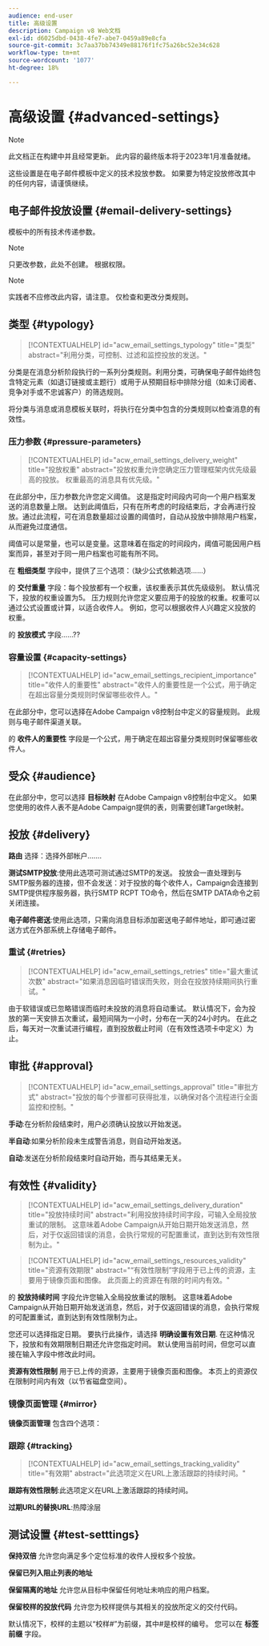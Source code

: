 ```yaml
---
audience: end-user
title: 高级设置
description: Campaign v8 Web文档
exl-id: d6025dbd-0438-4fe7-abe7-0459a89e8cfa
source-git-commit: 3c7aa37bb74349e88176f1fc75a26bc52e34c628
workflow-type: tm+mt
source-wordcount: '1077'
ht-degree: 18%

---
```


# 高级设置 {#advanced-settings}

>[!NOTE]
>
>此文档正在构建中并且经常更新。 此内容的最终版本将于2023年1月准备就绪。

这些设置是在电子邮件模板中定义的技术投放参数。 如果要为特定投放修改其中的任何内容，请谨慎继续。

## 电子邮件投放设置 {#email-delivery-settings}

<!--
October 2022 

Note that this page is for now a placeholder to host Contextualhelp blocks

Do not delete these blocks 

Documentation on this part is targeted for december 2022
-->

模板中的所有技术传递参数。

>[!NOTE]
>
> 只更改参数，此处不创建。 根据权限。

>[!NOTE]
>
> 实践者不应修改此内容，请注意。 仅检查和更改分类规则。

## 类型 {#typology}

>[!CONTEXTUALHELP]
>id="acw_email_settings_typology"
>title="类型"
>abstract="利用分类，可控制、过滤和监控投放的发送。"

分类是在消息分析阶段执行的一系列分类规则。利用分类，可确保电子邮件始终包含特定元素（如退订链接或主题行）或用于从预期目标中排除分组（如未订阅者、竞争对手或不忠诚客户）的筛选规则。

将分类与消息或消息模板关联时，将执行在分类中包含的分类规则以检查消息的有效性。

### 压力参数 {#pressure-parameters}

>[!CONTEXTUALHELP]
>id="acw_email_settings_delivery_weight"
>title="投放权重"
>abstract="投放权重允许您确定压力管理框架内优先级最高的投放。 权重最高的消息具有优先级。"

在此部分中，压力参数允许您定义阈值。 这是指定时间段内可向一个用户档案发送的消息数量上限。 达到此阈值后，只有在所考虑的时段结束后，才会再进行投放。通过此流程，可在消息数量超过设置的阈值时，自动从投放中排除用户档案，从而避免过度通信。

阈值可以是常量，也可以是变量。这意味着在指定的时间段内，阈值可能因用户档案而异，甚至对于同一用户档案也可能有所不同。

在 **粗细类型** 字段中，提供了三个选项：（缺少公式依赖选项……）

的 **交付重量** 字段：每个投放都有一个权重，该权重表示其优先级级别。 默认情况下，投放的权重设置为5。 压力规则允许您定义要应用于的投放的权重。权重可以通过公式设置或计算，以适合收件人。 例如，您可以根据收件人兴趣定义投放的权重。

的 **投放模式** 字段……??

### 容量设置 {#capacity-settings}

>[!CONTEXTUALHELP]
>id="acw_email_settings_recipient_importance"
>title="收件人的重要性"
>abstract="收件人的重要性是一个公式，用于确定在超出容量分类规则时保留哪些收件人。"

在此部分中，您可以选择在Adobe Campaign v8控制台中定义的容量规则。 此规则与电子邮件渠道关联。

的 **收件人的重要性** 字段是一个公式，用于确定在超出容量分类规则时保留哪些收件人。

## 受众 {#audience}

在此部分中，您可以选择 **目标映射** 在Adobe Campaign v8控制台中定义。 如果您使用的收件人表不是Adobe Campaign提供的表，则需要创建Target映射。

## 投放 {#delivery}

**路由** 选择：选择外部帐户…….

**测试SMTP投放**:使用此选项可测试通过SMTP的发送。 投放会一直处理到与SMTP服务器的连接，但不会发送：对于投放的每个收件人，Campaign会连接到SMTP提供程序服务器，执行SMTP RCPT TO命令，然后在SMTP DATA命令之前关闭连接。

**电子邮件密送**:使用此选项，只需向消息目标添加密送电子邮件地址，即可通过密送方式在外部系统上存储电子邮件。

### 重试 {#retries}

>[!CONTEXTUALHELP]
>id="acw_email_settings_retries"
>title="最大重试次数"
>abstract="如果消息因临时错误而失败，则会在投放持续期间执行重试。"

由于软错误或已忽略错误而临时未投放的消息将自动重试。 默认情况下，会为投放的第一天安排五次重试，最短间隔为一小时，分布在一天的24小时内。 在此之后，每天对一次重试进行编程，直到投放截止时间（在有效性选项卡中定义）为止。

## 审批 {#approval}

>[!CONTEXTUALHELP]
>id="acw_email_settings_approval"
>title="审批方式"
>abstract="投放的每个步骤都可获得批准，以确保对各个流程进行全面监控和控制。"

**手动**:在分析阶段结束时，用户必须确认投放以开始发送。

**半自动**:如果分析阶段未生成警告消息，则自动开始发送。

**自动**:发送在分析阶段结束时自动开始，而与其结果无关。


## 有效性 {#validity}

>[!CONTEXTUALHELP]
>id="acw_email_settings_delivery_duration"
>title="投放持续时间"
>abstract="利用投放持续时间字段，可输入全局投放重试的限制。 这意味着Adobe Campaign从开始日期开始发送消息，然后，对于仅返回错误的消息，会执行常规的可配置重试，直到达到有效性限制为止。"

>[!CONTEXTUALHELP]
>id="acw_email_settings_resources_validity"
>title="资源有效期限"
>abstract="“有效性限制”字段用于已上传的资源，主要用于镜像页面和图像。 此页面上的资源在有限的时间内有效。"


的 **投放持续时间** 字段允许您输入全局投放重试的限制。 这意味着Adobe Campaign从开始日期开始发送消息，然后，对于仅返回错误的消息，会执行常规的可配置重试，直到达到有效性限制为止。

您还可以选择指定日期。 要执行此操作，请选择 **明确设置有效日期**. 在这种情况下，投放和有效期限制日期还允许您指定时间。 默认使用当前时间，但您可以直接在输入字段中修改此时间。

**资源有效性限制** 用于已上传的资源，主要用于镜像页面和图像。 本页上的资源仅在限制时间内有效（以节省磁盘空间）。

### 镜像页面管理 {#mirror}

**镜像页面管理** 包含四个选项：


### 跟踪 {#tracking}

>[!CONTEXTUALHELP]
>id="acw_email_settings_tracking_validity"
>title="有效期"
>abstract="此选项定义在URL上激活跟踪的持续时间。"

**跟踪有效性限制**:此选项定义在URL上激活跟踪的持续时间。

**过期URL的替换URL**:热障涂层


## 测试设置 {#test-setttings}

**保持双倍** 允许您向满足多个定位标准的收件人授权多个投放。

**保留已列入阻止列表的地址**

**保留隔离的地址** 允许您从目标中保留任何地址未响应的用户档案。

**保留校样的投放代码** 允许您为校样提供与其相关的投放所定义的交付代码。

默认情况下，校样的主题以“校样#”为前缀，其中#是校样的编号。 您可以在 **标签前缀** 字段。